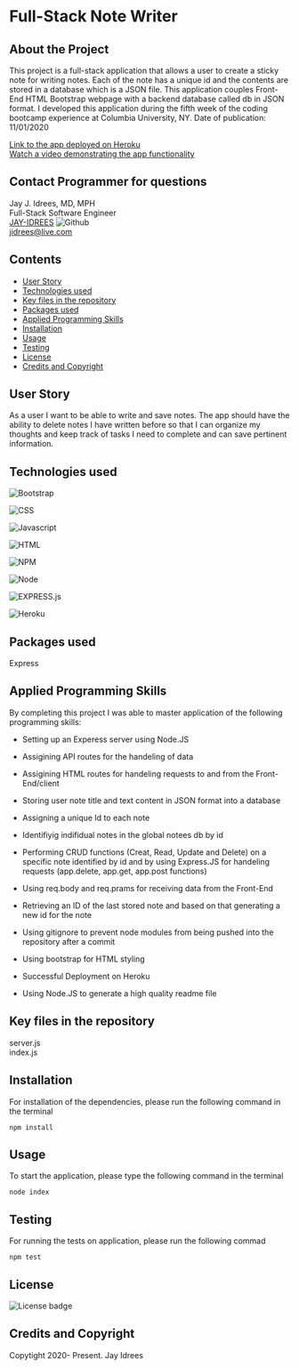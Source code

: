 # Full-Stack Note Writer

## About the Project
This project is a full-stack application that allows a user to create a sticky note for writing notes. Each of the note has a unique id and the contents are stored in a database which is a JSON file. This application couples Front-End HTML Bootstrap webpage with a backend database called db in JSON format. I developed this application during the fifth week of the coding bootcamp experience at Columbia University, NY. Date of publication: 11/01/2020

[Link to the app deployed on Heroku](https://fullstack-note-writer.herokuapp.com/) <br />
[Watch a video demonstrating the app functionality](https://youtu.be/yJxc9noTwws)<br />

## Contact Programmer for questions

Jay J. Idrees, MD, MPH<br />
Full-Stack Software Engineer<br />
[JAY-IDREES](https://github.com/Jay-Idrees) ![Github](http://img.shields.io/badge/github-black?style=flat&logo=github)<br />
jidrees@live.com



## Contents

- [User Story](#user-story)
- [Technologies used](#technologies-used)
- [Key files in the repository](#key-files-in-the-repository)
- [Packages used](#packages-used)
- [Applied Programming Skills](#applied-programming-skills)
- [Installation](#installation)
- [Usage](#usage)
- [Testing](#testing)
- [License](#license)
- [Credits and Copyright](#credits-and-copyright)


## User Story

As a user I want to be able to write and save notes. The app should have the ability to delete notes I have written before so that I can organize my thoughts and keep track of tasks I need to complete and can save pertinent information. 


## Technologies used


![Bootstrap](https://img.shields.io/badge/Bootstrap-blueviolet?style=for-the-badge&logo=bootstrap)

![CSS](https://img.shields.io/badge/css-darkgreen?style=for-the-badge&logo=css3)

![Javascript](https://img.shields.io/badge/JavaScript-black?style=for-the-badge&logo=JavaScript)

![HTML](https://img.shields.io/badge/HTML-informational?style=for-the-badge&logo=html5)

![NPM](http://img.shields.io/badge/npm-yellow?style=for-the-badge&logo=NPM)

![Node](https://img.shields.io/badge/Node-green?style=for-the-badge&logo=Node.js)

![EXPRESS.js](http://img.shields.io/badge/express-JS-yellow?style=for-the-badge&logo=experts-exchange)

![Heroku](http://img.shields.io/badge/Heroku-purple?style=for-the-badge&logo=heroku)




## Packages used

Express


## Applied Programming Skills

By completing this project I was able to master application of the following programming skills: 

- Setting up an Experess server using Node.JS

- Assigining API routes for the handeling of data

- Assigining HTML routes for handeling requests to and from the Front-End/client

- Storing user note title and text content in JSON format into a database

- Assigning a unique Id to each note

- Identifiyig indifidual notes in the global notees db by id

- Performing CRUD functions (Creat, Read, Update and Delete) on a specific note identified by id and by using Express.JS for handeling requests (app.delete, app.get, app.post functions)

- Using req.body and req.prams for receiving data from the Front-End

- Retrieving an ID of the last stored note and based on that generating a new id for the note

- Using gitignore to prevent node modules from being pushed into the repository after a commit

- Using bootstrap for HTML styling

- Successful Deployment on Heroku

- Using Node.JS to generate a high quality readme file




## Key files in the repository

server.js <br />
index.js


## Installation

For installation of the dependencies, please run the following command in the terminal

```
npm install
```

## Usage

To start the application, please type the following command in the terminal

```
node index
```


## Testing

For running the tests on application, please run the following commad

```
npm test
```


## License 

![License badge](https://img.shields.io/badge/license-MIT-blue.svg)


## Credits and Copyright 
Copytight 2020- Present. Jay Idrees


